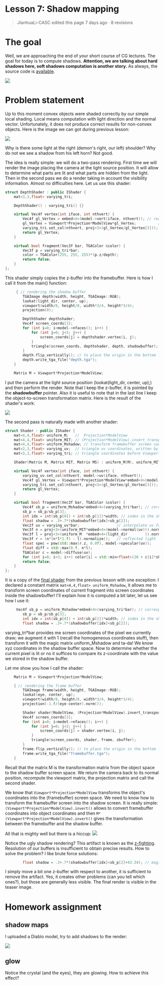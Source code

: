 Lesson 7: Shadow mapping
========================

> JIanhuaLi-CASC edited this page 7 days ago · 8 revisions

# The goal

Well, we are approaching the end of your short course of CG lectures. The goal for today is to compute shadows. **Attention, we are talking about hard shadows here, soft shadows computation is another story.** As always, the source code is [available](https://github.com/ssloy/tinyrenderer/tree/0c1d955e4f86c25f31f97e4f4563313ddba0c104).

![](https://raw.githubusercontent.com/ssloy/tinyrenderer/gh-pages/img/07-shadows/50de2abe990efa345664f98c9464a4c8.png)

# Problem statement

Up to this moment convex objects were shaded correctly by our simple local shading. Local means computation with light direction and the normal vector. Unfortunately, it does not produce correct results for non-convex objects. Here is the image we can got during previous lesson:

![](https://raw.githubusercontent.com/ssloy/tinyrenderer/gh-pages/img/07-shadows/b4af24130ecb1536703e4793308af425.png)

Why is there some light at the right (demon's right, our left) shoulder? Why do not we see a shadow from his left horn? Not good.

The idea is really simple: we will do a two-pass rendering. First time we will render the image placing the camera at the light source position. It will allow to determine what parts are lit and what parts are hidden from the light. Then in the second pass we do a render taking in account the visibility information. Almost no difficulties here. Let us use this shader:

```C++
struct DepthShader : public IShader {
    mat<3,3,float> varying_tri;

    DepthShader() : varying_tri() {}

    virtual Vec4f vertex(int iface, int nthvert) {
        Vec4f gl_Vertex = embed<4>(model->vert(iface, nthvert)); // read the vertex from .obj file
        gl_Vertex = Viewport*Projection*ModelView*gl_Vertex;          // transform it to screen coordinates
        varying_tri.set_col(nthvert, proj<3>(gl_Vertex/gl_Vertex[3]));
        return gl_Vertex;
    }

    virtual bool fragment(Vec3f bar, TGAColor &color) {
        Vec3f p = varying_tri*bar;
        color = TGAColor(255, 255, 255)*(p.z/depth);
        return false;
    }
};
```

This shader simply copies the z-buffer into the framebuffer. Here is how I call it from the main() function:

```C++
     { // rendering the shadow buffer
        TGAImage depth(width, height, TGAImage::RGB);
        lookat(light_dir, center, up);
        viewport(width/8, height/8, width*3/4, height*3/4);
        projection(0);

        DepthShader depthshader;
        Vec4f screen_coords[3];
        for (int i=0; i<model->nfaces(); i++) {
            for (int j=0; j<3; j++) {
                screen_coords[j] = depthshader.vertex(i, j);
            }
            triangle(screen_coords, depthshader, depth, shadowbuffer);
        }
        depth.flip_vertically(); // to place the origin in the bottom left corner of the image
        depth.write_tga_file("depth.tga");
    }

    Matrix M = Viewport*Projection*ModelView;
```

I put the camera at the light source position (lookat(light_dir, center, up);) and then perform the render. Note that I keep the z-buffer, it is pointed by the **shadowbuffer** pointer. Also it is useful to note that in the last line I keep the object-to-screen transformation matrix. Here is the result of the shader's work:

![](https://raw.githubusercontent.com/ssloy/tinyrenderer/gh-pages/img/07-shadows/f743999b9d21aee9d0704c4036e18dce.png)

The second pass is naturally made with another shader:

```C++
struct Shader : public IShader {
    mat<4,4,float> uniform_M;   //  Projection*ModelView
    mat<4,4,float> uniform_MIT; // (Projection*ModelView).invert_transpose()
    mat<4,4,float> uniform_Mshadow; // transform framebuffer screen coordinates to shadowbuffer screen coordinates
    mat<2,3,float> varying_uv;  // triangle uv coordinates, written by the vertex shader, read by the fragment shader
    mat<3,3,float> varying_tri; // triangle coordinates before Viewport transform, written by VS, read by FS

    Shader(Matrix M, Matrix MIT, Matrix MS) : uniform_M(M), uniform_MIT(MIT), uniform_Mshadow(MS), varying_uv(), varying_tri() {}

    virtual Vec4f vertex(int iface, int nthvert) {
        varying_uv.set_col(nthvert, model->uv(iface, nthvert));
        Vec4f gl_Vertex = Viewport*Projection*ModelView*embed<4>(model->vert(iface, nthvert));
        varying_tri.set_col(nthvert, proj<3>(gl_Vertex/gl_Vertex[3]));
        return gl_Vertex;
    }

    virtual bool fragment(Vec3f bar, TGAColor &color) {
        Vec4f sb_p = uniform_Mshadow*embed<4>(varying_tri*bar); // corresponding point in the shadow buffer
        sb_p = sb_p/sb_p[3];
        int idx = int(sb_p[0]) + int(sb_p[1])*width; // index in the shadowbuffer array
        float shadow = .3+.7*(shadowbuffer[idx]<sb_p[2]); 
        Vec2f uv = varying_uv*bar;                 // interpolate uv for the current pixel
        Vec3f n = proj<3>(uniform_MIT*embed<4>(model->normal(uv))).normalize(); // normal
        Vec3f l = proj<3>(uniform_M  *embed<4>(light_dir        )).normalize(); // light vector
        Vec3f r = (n*(n*l*2.f) - l).normalize();   // reflected light
        float spec = pow(std::max(r.z, 0.0f), model->specular(uv));
        float diff = std::max(0.f, n*l);
        TGAColor c = model->diffuse(uv);
        for (int i=0; i<3; i++) color[i] = std::min<float>(20 + c[i]*shadow*(1.2*diff + .6*spec), 255);
        return false;
    }
};
```

It is a copy of the [final shader](https://github.com/ssloy/tinyrenderer/wiki/Lesson-6:-Shaders-for-the-software-renderer#specular-mapping) from the previous lesson with one exception: I declared a constant matrix ```mat<4,4,float> uniform_Mshadow```, it allows me to transform screen coordinates of current fragment into screen coordinates inside the shadowbuffer! I'll explain how it is computed a bit later, let us see how I use it:

```C++
     Vec4f sb_p = uniform_Mshadow*embed<4>(varying_tri*bar); // corresponding point in the shadow buffer
        sb_p = sb_p/sb_p[3];
        int idx = int(sb_p[0]) + int(sb_p[1])*width; // index in the shadowbuffer array
        float shadow = .3+.7*(shadowbuffer[idx]<sb_p[2]);
```

varying_tri\*bar provides me screen coordinates of the pixel we currently draw; we augment it with 1 (recall the homogeneous coordinates stuff), then transform it with the magic matrix uniform_Mshadow and ta-da! We know xyz coordinates in the shadow buffer space. Now to determine whether the current pixel is lit or no it suffices to compare its z-coordinate with the value we stored in the shadow buffer.

Let me show you how I call the shader:

```C++
    Matrix M = Viewport*Projection*ModelView;

    { // rendering the frame buffer
        TGAImage frame(width, height, TGAImage::RGB);
        lookat(eye, center, up);
        viewport(width/8, height/8, width*3/4, height*3/4);
        projection(-1.f/(eye-center).norm());

        Shader shader(ModelView, (Projection*ModelView).invert_transpose(), M*(Viewport*Projection*ModelView).invert());
        Vec4f screen_coords[3];
        for (int i=0; i<model->nfaces(); i++) {
            for (int j=0; j<3; j++) {
                screen_coords[j] = shader.vertex(i, j);
            }
            triangle(screen_coords, shader, frame, zbuffer);
        }
        frame.flip_vertically(); // to place the origin in the bottom left corner of the image
        frame.write_tga_file("framebuffer.tga");
    }
```

Recall that the matrix M is the transformation matrix from the object space to the shadow buffer screen space. We return the camera back to its normal position, recompute the viewport matrix, the projection matrix and call the second shader.

We know that ```Viewport*Projection*ModelView``` transforms the object's coordinates into the (framebuffer) screen space. We need to know how to transform the framebuffer screen into the shadow screen. It is really simple: ```(Viewport*Projection*ModelView).invert()``` allows to convert framebuffer coordinates into object coordinates and then ```M*(Viewport*Projection*ModelView).invert()``` gives the transformation between the framebuffer and the shadow buffer.

All that is mighty well but there is a hiccup:
![](https://raw.githubusercontent.com/ssloy/tinyrenderer/gh-pages/img/07-shadows/164be1dce9e980d47a90159103b954a3.png)

Notice the ugly shadow rendering? This artifact is known as the [z-fighting](http://en.wikipedia.org/wiki/Z-fighting). Resolution of our buffers is insufficient to obtain precise results. How to solve the problem? I like brute force solutions:

```C++
        float shadow = .3+.7*(shadowbuffer[idx]<sb_p[2]+43.34); // magic coeff to avoid z-fighting
```

I simply move a bit one z-buffer with respect to another, it is sufficient to remove the artifact. Yes, it creates other problems (can you tell which ones?), but those are generally less visible. The final render is visible in the teaser image.

# Homework assignment

## shadow maps
I uploaded a Diablo model, try to add shadows to the render:

![](https://raw.githubusercontent.com/ssloy/tinyrenderer/gh-pages/img/07-shadows/e3cd704925f52b5466ab3c4f9fbab899.png)

## glow
Notice the crystal (and the eyes), they are glowing. How to achieve this effect?
